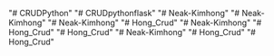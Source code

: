 "# CRUDPython" 
"# CRUDpythonflask" 
"# Neak-Kimhong" 
"# Neak-Kimhong" 
"# Neak-Kimhong" 
"# Hong_Crud" 
"# Neak-Kimhong" 
"# Hong_Crud" 
"# Hong_Crud" 
"# Neak-Kimhong" 
"# Hong_Crud" 
"# Hong_Crud" 
